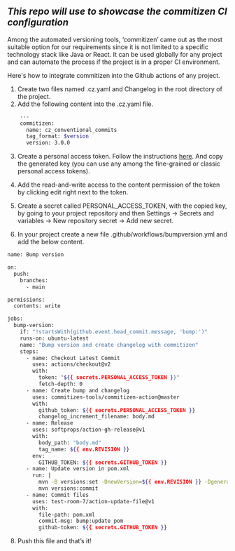 ## _This repo will use to showcase the commitizen CI configuration_


Among the automated versioning tools, ‘commitizen’ came out as the most suitable option for our requirements since it is not limited to a specific technology stack like Java or React. It can be used globally for any project and can automate the process if the project is in a proper CI environment.

Here's how to integrate commitizen into the Github actions of any project. 

1. Create two files named .cz.yaml and Changelog  in the root directory of the project. 
2. Add the following content into the .cz.yaml file.
```sh
    ---
    commitizen:
      name: cz_conventional_commits
      tag_format: $version
      version: 3.0.0
```
3. Create a personal access token. Follow the instructions [here](https://help.github.com/en/github/authenticating-to-github/creating-a-personal-access-token-for-the-command-line#creating-a-token). And copy the generated key (you can use any among the fine-grained or classic personal access tokens).

4. Add the read-and-write access to the content permission of the token by clicking edit right next to the token.

5. Create a secret called PERSONAL_ACCESS_TOKEN, with the copied key, by going to your project repository and then Settings -> Secrets and variables -> New repository secret -> Add new secret.

6. In your project create a new file .github/workflows/bumpversion.yml and add the below content.
```sh
name: Bump version

on:
  push:
    branches:
      - main

permissions:
  contents: write

jobs:
  bump-version:
    if: "!startsWith(github.event.head_commit.message, 'bump:')"
    runs-on: ubuntu-latest
    name: "Bump version and create changelog with commitizen"
    steps:
      - name: Checkout Latest Commit
        uses: actions/checkout@v2
        with:
          token: "${{ secrets.PERSONAL_ACCESS_TOKEN }}"
          fetch-depth: 0
      - name: Create bump and changelog
        uses: commitizen-tools/commitizen-action@master
        with:
          github_token: ${{ secrets.PERSONAL_ACCESS_TOKEN }}
          changelog_increment_filename: body.md
      - name: Release
        uses: softprops/action-gh-release@v1
        with:
          body_path: "body.md"
          tag_name: ${{ env.REVISION }}
        env:
          GITHUB_TOKEN: ${{ secrets.GITHUB_TOKEN }}
      - name: Update version in pom.xml
        run: |
          mvn -B versions:set -DnewVersion=${{ env.REVISION }} -DgenerateBackupPoms=false
          mvn versions:commit
      - name: Commit files
        uses: test-room-7/action-update-file@v1
        with:
          file-path: pom.xml
          commit-msg: bump:update pom
          github-token: ${{ secrets.GITHUB_TOKEN }}
```

8. Push this file and that’s it! 

